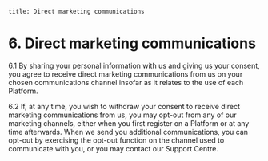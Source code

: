 ```meta
title: Direct marketing communications
```

# 6. Direct marketing communications

6.1 By sharing your personal information with us and giving us your consent, you agree to receive direct marketing communications from us on your chosen communications channel insofar as it relates to the use of each Platform. 

6.2 If, at any time, you wish to withdraw your consent to receive direct marketing communications from us, you may opt-out from any of our marketing channels, either when you first register on a Platform or at any time afterwards. When we send you additional communications, you can opt-out by exercising the opt-out function on the channel used to communicate with you, or you may contact our Support Centre. 
